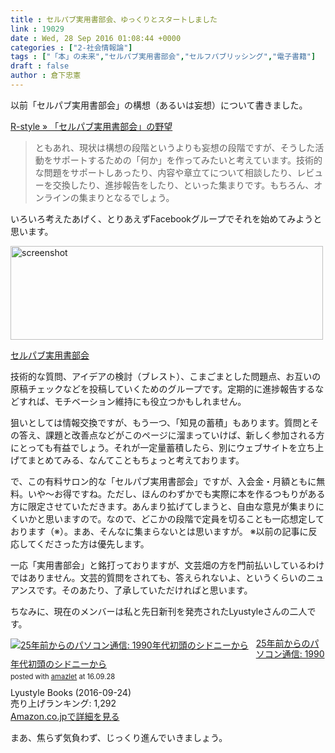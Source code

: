 ```yaml
---
title : セルパブ実用書部会、ゆっくりとスタートしました
link : 19029
date : Wed, 28 Sep 2016 01:08:44 +0000
categories : ["2-社会情報論"]
tags : ["「本」の未来","セルパブ実用書部会","セルフパブリッシング","電子書籍"]
draft : false
author : 倉下忠憲
---
```


以前「セルパブ実用書部会」の構想（あるいは妄想）について書きました。

<a href="https://rashita.net/blog/?p=18730">R-style » 「セルパブ実用書部会」の野望</a>

<blockquote>
ともあれ、現状は構想の段階というよりも妄想の段階ですが、そうした活動をサポートするための「何か」を作ってみたいと考えています。技術的な問題をサポートしあったり、内容や章立てについて相談したり、レビューを交換したり、進捗報告をしたり、といった集まりです。もちろん、オンラインの集まりとなるでしょう。
</blockquote>

いろいろ考えたあげく、とりあえずFacebookグループでそれを始めてみようと思います。

<a href="https://www.facebook.com/groups/1437499359610679/" rel="attachment wp-att-19031"><img src="https://rashita.net/blog/wp-content/uploads/2016/09/screenshot37-500x150.png" alt="screenshot" width="500" height="150" class="alignnone size-medium wp-image-19031" /></a>

<a href="https://www.facebook.com/groups/1437499359610679/">セルパブ実用書部会</a>

技術的な質問、アイデアの検討（ブレスト）、こまごまとした問題点、お互いの原稿チェックなどを投稿していくためのグループです。定期的に進捗報告するなどすれば、モチベーション維持にも役立つかもしれません。

狙いとしては情報交換ですが、もう一つ、「知見の蓄積」もあります。質問とその答え、課題と改善点などがこのページに溜まっていけば、新しく参加される方にとっても有益でしょう。それが一定量蓄積したら、別にウェブサイトを立ち上げてまとめてみる、なんてこともちょっと考えております。

で、この有料サロン的な「セルパブ実用書部会」ですが、入会金・月額ともに無料。いや〜お得ですね。ただし、ほんのわずかでも実際に本を作るつもりがある方に限定させていただきます。あんまり拡げてしまうと、自由な意見が集まりにくいかと思いますので。なので、どこかの段階で定員を切ることも一応想定しております（※）。まあ、そんなに集まらないとは思いますが。
※以前の記事に反応してくださった方は優先します。

一応「実用書部会」と銘打っておりますが、文芸畑の方を門前払いしているわけではありません。文芸的質問をされても、答えられないよ、というくらいのニュアンスです。そのあたり、了承していただければと思います。

ちなみに、現在のメンバーは私と先日新刊を発売されたLyustyleさんの二人です。

<div class="amazlet-box" style="margin-bottom:0px;"><div class="amazlet-image" style="float:left;margin:0px 12px 1px 0px;"><a href="http://www.amazon.co.jp/exec/obidos/ASIN/B01LZ9RPU5/rashita1000-22/ref=nosim/" name="amazletlink" target="_blank"><img src="http://ecx.images-amazon.com/images/I/51OUDOoLIQL._SL160_.jpg" alt="25年前からのパソコン通信: 1990年代初頭のシドニーから" style="border: none;" /></a></div><div class="amazlet-info" style="line-height:120%; margin-bottom: 10px"><div class="amazlet-name" style="margin-bottom:10px;line-height:120%"><a href="http://www.amazon.co.jp/exec/obidos/ASIN/B01LZ9RPU5/rashita1000-22/ref=nosim/" name="amazletlink" target="_blank">25年前からのパソコン通信: 1990年代初頭のシドニーから</a><div class="amazlet-powered-date" style="font-size:80%;margin-top:5px;line-height:120%">posted with <a href="http://www.amazlet.com/" title="amazlet" target="_blank">amazlet</a> at 16.09.28</div></div><div class="amazlet-detail">Lyustyle Books (2016-09-24)<br />売り上げランキング: 1,292<br /></div><div class="amazlet-sub-info" style="float: left;"><div class="amazlet-link" style="margin-top: 5px"><a href="http://www.amazon.co.jp/exec/obidos/ASIN/B01LZ9RPU5/rashita1000-22/ref=nosim/" name="amazletlink" target="_blank">Amazon.co.jpで詳細を見る</a></div></div></div><div class="amazlet-footer" style="clear: left"></div></div>

まあ、焦らず気負わず、じっくり進んでいきましょう。